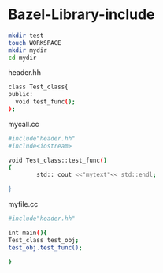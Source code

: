 # Bazel-Library-include
```bash
mkdir test
touch WORKSPACE
mkdir mydir
cd mydir 
```
header.hh
```bash
class Test_class{
public:
  void test_func();
};
```
mycall.cc
```bash
#include"header.hh"
#include<iostream>

void Test_class::test_func()
{
        std:: cout <<"mytext"<< std::endl;

}
```
myfile.cc
```bash
#include"header.hh"

int main(){
Test_class test_obj;
test_obj.test_func();

}

```
